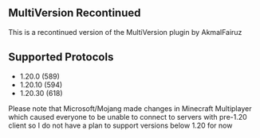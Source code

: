 ## MultiVersion Recontinued

This is a recontinued version of the MultiVersion plugin by AkmalFairuz

## Supported Protocols

- 1.20.0 (589)
- 1.20.10 (594)
- 1.20.30 (618)

Please note that Microsoft/Mojang made changes in Minecraft Multiplayer which caused everyone to be unable to connect to servers with pre-1.20 client so I do not have a plan to support versions below 1.20 for now
